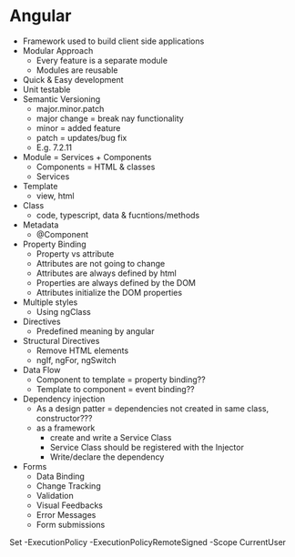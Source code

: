 # Angular
- Framework used to build client side applications
- Modular Approach
    - Every feature is a separate module
    - Modules are reusable
- Quick & Easy development
- Unit testable
- Semantic Versioning
    - major.minor.patch
    - major change = break nay functionality
    - minor = added feature
    - patch = updates/bug fix
    - E.g. 7.2.11
- Module = Services + Components
    - Components = HTML & classes
    - Services
- Template 
    - view, html
- Class
    - code, typescript, data & fucntions/methods
- Metadata
    - @Component
- Property Binding
    - Property vs attribute
    - Attributes are not going to change
    - Attributes are always defined by html
    - Properties are always defined by the DOM
    - Attributes initialize the DOM properties
- Multiple styles
    - Using ngClass
- Directives
    - Predefined meaning by angular
- Structural Directives
    - Remove HTML elements
    - ngIf, ngFor, ngSwitch
- Data Flow
    - Component to template = property binding??
    - Template to component = event binding??
- Dependency injection
    - As a design patter = dependencies not created in same class, constructor???
    - as a framework
        - create and write a Service Class
        - Service Class should be registered with the Injector
        - Write/declare the dependency
- Forms
    - Data Binding
    - Change Tracking
    - Validation
    - Visual Feedbacks
    - Error Messages
    - Form submissions


Set -ExecutionPolicy -ExecutionPolicyRemoteSigned -Scope CurrentUser

